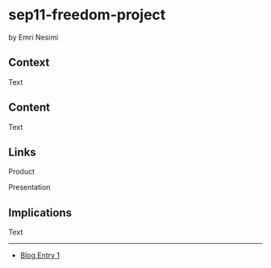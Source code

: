 # sep11-freedom-project
by Emri Nesimi

## Context
Text

## Content
Text

## Links

Product

Presentation

## Implications
Text

---

* [Blog Entry 1](entries/entry01.md)
